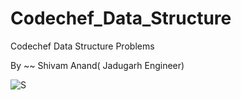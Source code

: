 # Codechef_Data_Structure
Codechef Data Structure Problems

By ~~ Shivam Anand( Jadugarh Engineer)

![S](https://user-images.githubusercontent.com/92083673/193101285-84e26079-dd36-48c0-bfb0-79afccdaddd5.png)
